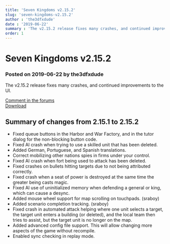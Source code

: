 ```yaml
---
title: 'Seven Kingdoms v2.15.2'
slug: 'seven-kingdoms-v2.15.2'
author : 'the3dfxdude'
date : '2019-06-22'
summary : 'The v2.15.2 release fixes many crashes, and continued improvements to the UI.'
order: 1
---
```


# Seven Kingdoms v2.15.2

### Posted on 2019-06-22 by the3dfxdude

The v2.15.2 release fixes many crashes, and continued improvements to the UI.

[Comment in the forums](https://7kfans.com/forums/viewtopic.php?f=18&amp;t=1111)<br>
[Download](../download/v2.15.2.html)

## Summary of changes from 2.15.1 to 2.15.2
* Fixed queue buttons in the Harbor and War Factory, and in the tutor dialog for the non-blocking button code.
* Fixed AI crash when trying to use a skilled unit that has been deleted.
* Added German, Portuguese, and Spanish translations.
* Correct mobilizing other nations spies in firms under your control.
* Fixed AI crash when fort being used to attack has been deleted.
* Fixed crashes on bullets hitting targets due to not being attributed correctly.
* Fixed crash when a seat of power is destroyed at the same time the greater being casts magic.
* Fixed AI use of uninitialized memory when defending a general or king, which can cause a desync.
* Added mouse wheel support for map scrolling on touchpads. (sraboy)
* Added scenario completion tracking. (sraboy)
* Fixed crash in automated attack helping where one unit selects a  target, the target unit enters a building (or deleted), and the local  team then tries to assist, but the target unit is no longer on the map.
* Added advanced config file support. This will allow changing more aspects of the game without recompile.
* Enabled sync checking in replay mode.
